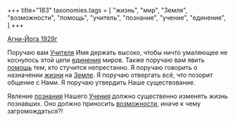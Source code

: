 +++
title="183"
taxonomies.tags = [
 "жизнь",
 "мир",
 "Земля",
 "возможности",
 "помощь",
 "учитель",
 "познание",
 "учение",
 "единение",
]
+++

[Агни-Йога 1929г](/agni/1929)

Поручаю вам [Учителя](/tags/учитель) Имя держать высоко, чтобы ничто умаляющее не коснулось этой цепи [единения](/tags/единение) миров. Также поручаю вам явить [помощь](/tags/помощь) тем, кто стучится непрестанно. Я поручаю говорить о назначении [жизни](/tags/жизнь) на [Земле](/tags/Земля). Я поручаю отвергать всё, что позорит общение с Нами. Я поручаю утвердить Наше существование.   

Явление [познания](/tags/познание) Нашего [Учения](/tags/учение) должно существенно изменять жизнь познавших. Оно должно приносить [возможности](/tags/возможности), иначе к чему загромождаться?!